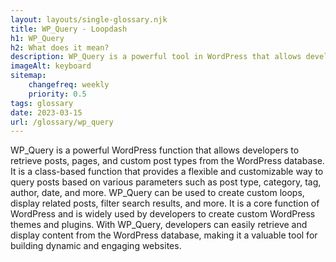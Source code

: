 ```yaml
--- 
layout: layouts/single-glossary.njk
title: WP_Query - Loopdash
h1: WP_Query
h2: What does it mean?
description: WP_Query is a powerful tool in WordPress that allows developers to retrieve and display specific content from the database based on various parameters and conditions.
imageAlt: keyboard
sitemap:
	changefreq: weekly
	priority: 0.5
tags: glossary
date: 2023-03-15
url: /glossary/wp_query
---
```


WP_Query is a powerful WordPress function that allows developers to retrieve posts, pages, and custom post types from the WordPress database. It is a class-based function that provides a flexible and customizable way to query posts based on various parameters such as post type, category, tag, author, date, and more. WP_Query can be used to create custom loops, display related posts, filter search results, and more. It is a core function of WordPress and is widely used by developers to create custom WordPress themes and plugins. With WP_Query, developers can easily retrieve and display content from the WordPress database, making it a valuable tool for building dynamic and engaging websites.
